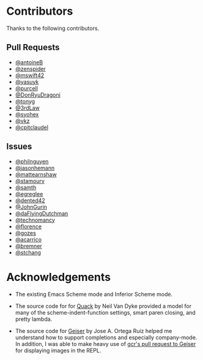 # Contributors

Thanks to the following contributors.

## Pull Requests

- [@antoineB](https://github.com/antoineB)
- [@zenspider](https://github.com/zenspider)
- [@mswift42](https://github.com/mswift42)
- [@yasuyk](https://github.com/yasuyk)
- [@purcell](https://github.com/purcell)
- [@DonRyuDragoni](https://github.com/DonRyuDragoni)
- [@tonyg](https://github.com/tonyg)
- [@3rdLaw](https://github.com/3rdLaw)
- [@syohex](https://github.com/syohex)
- [@vkz](https://github.com/vkz)
- [@cpitclaudel](https://github.com/cpitclaudel)

## Issues

- [@philnguyen](https://github.com/philnguyen)
- [@jasonhemann](https://github.com/jasonhemann)
- [@mattearnshaw](https://github.com/mattearnshaw)
- [@stamourv](https://github.com/stamourv)
- [@samth](https://github.com/samth)
- [@egreglee](https://github.com/egreglee)
- [@dented42](https://github.com/dented42)
- [@JohnGurin](https://github.com/JohnGurin)
- [@daFlyingDutchman](https://github.com/daFlyingDutchman)
- [@technomancy](https://github.com/technomancy)
- [@florence](https://github.com/florence)
- [@gozes](https://github.com/gozes)
- [@acarrico](https://github.com/acarrico)
- [@bremner](https://github.com/bremner)
- [@stchang](https://github.com/stchang)

# Acknowledgements

- The existing Emacs Scheme mode and Inferior Scheme mode.

- The source code for for [Quack] by Neil Van Dyke provided a model
  for many of the scheme-indent-function settings, smart paren
  closing, and pretty lambda.

- The source code for [Geiser] by Jose A. Ortega Ruiz helped me
  understand how to support completions and especially company-mode.
  In addition, I was able to make heavy use of [gcr's pull request to
  Geiser] for displaying images in the REPL.

[Geiser]: http://www.nongnu.org/geiser/
[Quack]: http://www.neilvandyke.org/quack/
[gcr's pull request to Geiser]: https://github.com/jaor/geiser/pull/1
